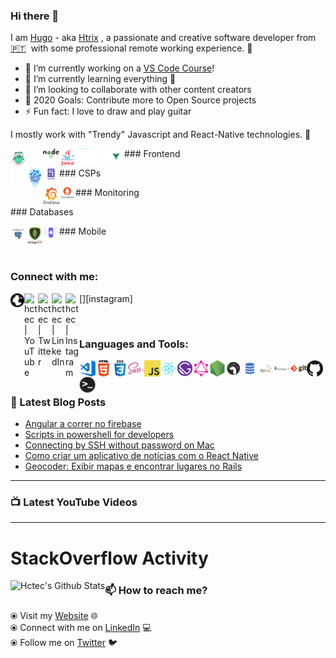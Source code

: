 ### Hi there 👋


I am [Hugo](https://hctec.pt/) - aka [Htrix][website] , a passionate and creative software developer from [🇵🇹](https://en.wikipedia.org/wiki/Portugal)&nbsp; with some professional remote working experience. 🎯

- 🔭 I’m currently working on a [VS Code Course][website]!
- 🌱 I’m currently learning everything 🤣
- 👯 I’m looking to collaborate with other content creators
- 🥅 2020 Goals: Contribute more to Open Source projects
- ⚡ Fun fact: I love to draw and play guitar 

I mostly work with "Trendy" Javascript and React-Native technologies. 🚀

<p>
<a href="https://golang.org/" target="_blank" >
<img align="left" alt="Golang" width="26px" src="https://raw.githubusercontent.com/clio19/bio/master/assets/golang.gif" />
</a>
<a href="https://rubyonrails.org/" target="_blank" >
  <img align="left" alt="Golang" width="26px" src="https://raw.githubusercontent.com/clio19/bio/master/assets/rails.gif" />
   </a>
<a href="https://nodejs.org" target="_blank" >
<img align="left" alt="NodeJS" width="26px" src="https://raw.githubusercontent.com/clio19/bio/master/assets/Node_logo_NodeJS.png"  />
  </a>
<a href="https://www.java.com/pt_PT/" target="_blank" >
<img align="left" alt="NodeJS" width="26px" src="https://raw.githubusercontent.com/clio19/bio/master/assets/java-logo.gif"   />
  </a>
</p>
  <p>
 ### Frontend

  <a href="https://reactjs.org/" target="_blank" >
    <img align="left" width="26px"  alt="React"  src="https://raw.githubusercontent.com/clio19/bio/master/assets/react.gif" />
  </a>
     <a href="https://angular.io/" target="_blank" >
    <img align="left" width="26px" src="https://raw.githubusercontent.com/clio19/bio/master/assets/angular.gif" /> 
  </a>
  <a href="https://vuejs.org/" target="_blank" >
    <img  align="left" width="26px" src="https://raw.githubusercontent.com/clio19/bio/master/assets/vue.gif"  /> 
  </a>
  
  </p>
    <p>
### CSPs


  <a href="https://bit.ly/2W7a91W" target="_blank" >
    <img align="left" width="26px" src="https://raw.githubusercontent.com/clio19/bio/master/assets/do.gif" />
  </a>
   <a href="https://www.docker.com/" target="_blank" >
    <img align="left" width="26px" src="https://raw.githubusercontent.com/clio19/bio/master/assets/docker.gif"  /> 
  </a>
  <a href="https://heroku.com/" target="_blank" >
    <img align="left" width="26px" src="https://raw.githubusercontent.com/clio19/bio/master/assets/heroku.gif" />
  </a>
   </p>
    <p>
### Monitoring
 
  <a href="https://grafana.com/" target="_blank" >
    <img  align="left" width="26px" src="https://raw.githubusercontent.com/clio19/bio/master/assets/grafana.gif"  />
  </a>
  <a href="https://prometheus.io/" target="_blank" >
    <img align="left" width="26px" src="https://raw.githubusercontent.com/clio19/bio/master/assets/prometheus.gif" />
  </a>
  </p>
    <p>
### Databases

 <p>
  <a href="https://www.postgresql.org/" target="_blank" >
    <img align="left" width="26px" src="https://raw.githubusercontent.com/clio19/bio/master/assets/postgresql.gif" />
  </a>

  <a href="https://www.mongodb.com/" target="_blank" >
    <img align="left" width="26px" src="https://raw.githubusercontent.com/clio19/bio/master/assets/mongo.gif" />
  </a>
</p>
  <p>
### Mobile

  <a href="https://www.android.com/" target="_blank" >
    <img align="left" width="26px" src="https://raw.githubusercontent.com/clio19/bio/master/assets/android.png"  />
  </a>
    </p>
  <br />
  
  ### Connect with me:
  
[<img align="left" alt="tecdreams.com" width="22px" src="https://raw.githubusercontent.com/iconic/open-iconic/master/svg/globe.svg" />][website]
[<img align="left" alt="hctec | YouTube" width="22px" src="https://cdn.jsdelivr.net/npm/simple-icons@v3/icons/youtube.svg" />][youtube]
[<img align="left" alt="hctec | Twitter" width="22px" src="https://cdn.jsdelivr.net/npm/simple-icons@v3/icons/twitter.svg" />][twitter]
[<img align="left" alt="hctec | LinkedIn" width="22px" src="https://cdn.jsdelivr.net/npm/simple-icons@v3/icons/linkedin.svg" />][linkedin]
[<img align="left" alt="hctec | Instagram" width="22px" src="https://cdn.jsdelivr.net/npm/simple-icons@v3/icons/instagram.svg" />][instagram]

<br />

### Languages and Tools:

<img align="left" alt="Visual Studio Code" width="26px" src="https://raw.githubusercontent.com/github/explore/80688e429a7d4ef2fca1e82350fe8e3517d3494d/topics/visual-studio-code/visual-studio-code.png" />
<img align="left" alt="HTML5" width="26px" src="https://raw.githubusercontent.com/github/explore/80688e429a7d4ef2fca1e82350fe8e3517d3494d/topics/html/html.png" />
<img align="left" alt="CSS3" width="26px" src="https://raw.githubusercontent.com/github/explore/80688e429a7d4ef2fca1e82350fe8e3517d3494d/topics/css/css.png" />
<img align="left" alt="Sass" width="26px" src="https://raw.githubusercontent.com/github/explore/80688e429a7d4ef2fca1e82350fe8e3517d3494d/topics/sass/sass.png" />
<img align="left" alt="JavaScript" width="26px" src="https://raw.githubusercontent.com/github/explore/80688e429a7d4ef2fca1e82350fe8e3517d3494d/topics/javascript/javascript.png" />
<img align="left" alt="React" width="26px" src="https://raw.githubusercontent.com/github/explore/80688e429a7d4ef2fca1e82350fe8e3517d3494d/topics/react/react.png" />
<img align="left" alt="Gatsby" width="26px" src="https://raw.githubusercontent.com/github/explore/e94815998e4e0713912fed477a1f346ec04c3da2/topics/gatsby/gatsby.png" />
<img align="left" alt="GraphQL" width="26px" src="https://raw.githubusercontent.com/github/explore/80688e429a7d4ef2fca1e82350fe8e3517d3494d/topics/graphql/graphql.png" />
<img align="left" alt="Node.js" width="26px" src="https://raw.githubusercontent.com/github/explore/80688e429a7d4ef2fca1e82350fe8e3517d3494d/topics/nodejs/nodejs.png" />
<img align="left" alt="Deno" width="26px" src="https://raw.githubusercontent.com/github/explore/361e2821e2dea67711cde99c9c40ed357061cf27/topics/deno/deno.png" />
<img align="left" alt="SQL" width="26px" src="https://raw.githubusercontent.com/github/explore/80688e429a7d4ef2fca1e82350fe8e3517d3494d/topics/sql/sql.png" />
<img align="left" alt="MySQL" width="26px" src="https://raw.githubusercontent.com/github/explore/80688e429a7d4ef2fca1e82350fe8e3517d3494d/topics/mysql/mysql.png" />
<img align="left" alt="MongoDB" width="26px" src="https://raw.githubusercontent.com/github/explore/80688e429a7d4ef2fca1e82350fe8e3517d3494d/topics/mongodb/mongodb.png" />
<img align="left" alt="Git" width="26px" src="https://raw.githubusercontent.com/github/explore/80688e429a7d4ef2fca1e82350fe8e3517d3494d/topics/git/git.png" />
<img align="left" alt="GitHub" width="26px" src="https://raw.githubusercontent.com/github/explore/78df643247d429f6cc873026c0622819ad797942/topics/github/github.png" />
<img align="left" alt="HTML5" width="26px" src="https://raw.githubusercontent.com/github/explore/80688e429a7d4ef2fca1e82350fe8e3517d3494d/topics/terminal/terminal.png" />

<br />
<br />


### 📕 Latest Blog Posts
<!-- BLOG-POST-LIST:START -->
- [Angular a correr no firebase](https://tecdreams.com/angular-a-correr-no-firebase/?utm_source=rss&utm_medium=rss&utm_campaign=angular-a-correr-no-firebase)
- [Scripts in powershell for developers](https://tecdreams.com/scripts-in-powershell-for-developers/?utm_source=rss&utm_medium=rss&utm_campaign=scripts-in-powershell-for-developers)
- [Connecting by SSH without password on Mac](https://tecdreams.com/connecting-by-ssh-without-password-on-mac/?utm_source=rss&utm_medium=rss&utm_campaign=connecting-by-ssh-without-password-on-mac)
- [Como criar um aplicativo de notícias com o React Native](https://tecdreams.com/como-criar-um-aplicativo-de-noticias-com-o-react-native/?utm_source=rss&utm_medium=rss&utm_campaign=como-criar-um-aplicativo-de-noticias-com-o-react-native)
- [Geocoder: Exibir mapas e encontrar lugares no Rails](https://tecdreams.com/geocoder-exibir-mapas-e-encontrar-lugares-no-rails/?utm_source=rss&utm_medium=rss&utm_campaign=geocoder-exibir-mapas-e-encontrar-lugares-no-rails)
<!-- BLOG-POST-LIST:END -->

---

### 📺 Latest YouTube Videos
<!-- YOUTUBE:START -->
<!-- YOUTUBE:END -->

---

# StackOverflow Activity
<!-- STACKOVERFLOW:START -->
<!-- STACKOVERFLOW:END -->


<img align="left" alt="Hctec's Github Stats" src="https://github-readme-stats.vercel.app/api?username=clio19&show_icons=true&hide_border=true" />
  

### 📫 How to reach me? 

  ⦿ Visit my [Website](https://tecdreams.com) 🌐 <br>
  ⦿ Connect with me on [LinkedIn](https://www.linkedin.com/in/htrixe/) 💻 <br>
  ⦿ Follow me on [Twitter](https://twitter.com/htrixe) 🐦 <br>
  
  
  
[website]: https://hctec.pt
[twitter]: hhttps://twitter.com/htrixe
[youtube]: https://youtube.com/htrixe
[linkedin]: https://linkedin.com/in/htrixe

